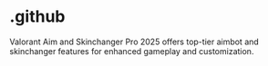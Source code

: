 # .github
Valorant Aim and Skinchanger Pro 2025 offers top-tier aimbot and skinchanger features for enhanced gameplay and customization.

